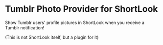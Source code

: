 # Tumblr Photo Provider for ShortLook

Show Tumblr users' profile pictures in ShortLook when you receive a Tumblr notification!

(This is not ShortLook itself, but a plugin for it)
